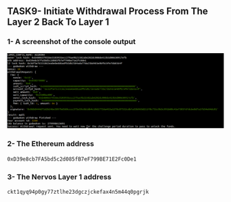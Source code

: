 ## TASK9- Initiate Withdrawal Process From The Layer 2 Back To Layer 1

### 1- A screenshot of the console output

<img src="https://github.com/0xtwoface/nervos-gitcoin/blob/master/t9/wds.png" />

### 2- The Ethereum address

```bash
0xD39e8cb7FA5bd5c2d085fB7eF799BE71E2Fc0De1
```

### 3- The Nervos Layer 1 address

```bash
ckt1qyq94p0gy77ztlhe23dgczjckefax4n5m44q0pgrjk
```
